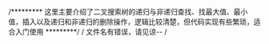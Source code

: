 /*********
这里主要介绍了二叉搜索树的递归与非递归查找、找最大值、最小值，插入以及递归和非递归的删除操作，逻辑比较清楚，但代码实现有些繁琐，适合入门使用
*********/
/
文件名有错误，请见谅--
/
